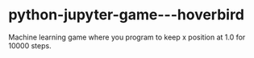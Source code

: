 # python-jupyter-game---hoverbird
Machine learning game where you program to keep x position at 1.0 for 10000 steps.
